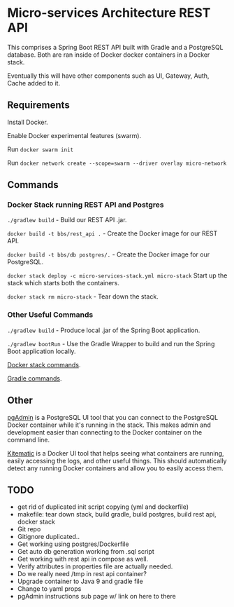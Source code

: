 # Micro-services Architecture REST API

This comprises a Spring Boot REST API built with Gradle and a PostgreSQL database. Both are ran inside of Docker
docker containers in a Docker stack.

Eventually this will have other components such as UI, Gateway, Auth, Cache added to it.

## Requirements

Install Docker.

Enable Docker experimental features (swarm).

Run `docker swarm init`

Run `docker network create --scope=swarm --driver overlay micro-network`

## Commands

### Docker Stack running REST API and Postgres

`./gradlew build` - Build our REST API .jar.

`docker build -t bbs/rest_api .` - Create the Docker image for our REST API.

`docker build -t bbs/db postgres/.` - Create the Docker image for our PostgreSQL.

`docker stack deploy -c micro-services-stack.yml micro-stack` Start up the stack which starts both the containers.

`docker stack rm micro-stack` - Tear down the stack.

### Other Useful Commands

`./gradlew build` - Produce local .jar of the Spring Boot application.

`./gradlew bootRun` - Use the Gradle Wrapper to build and run the Spring Boot application locally.

[Docker stack commands](https://docs.docker.com/engine/reference/commandline/stack/).

[Gradle commands](https://docs.gradle.org/current/userguide/tutorial_gradle_command_line.html).

## Other

[pgAdmin](https://www.pgadmin.org/) is a PostgreSQL UI tool that you can connect to the PostgreSQL Docker container
while it's running in the stack. This makes admin and development easier than connecting to the Docker container on the
command line.

[Kitematic](https://kitematic.com/) is a Docker UI tool that helps seeing what containers are running, easily
accessing the logs, and other useful things. This should automatically detect any running Docker containers and allow
you to easily access them.

## TODO

- get rid of duplicated init script copying (yml and dockerfile)
- makefile: tear down stack, build gradle, build postgres, build rest api, docker stack
- Git repo
- Gitignore duplicated..
- Get working using postgres/Dockerfile
- Get auto db generation working from .sql script
- Get working with rest api in compose as well.
- Verify attributes in properties file are actually needed.
- Do we really need /tmp in rest api container?
- Upgrade container to Java 9 and gradle file
- Change to yaml props
- pgAdmin instructions sub page w/ link on here to there
